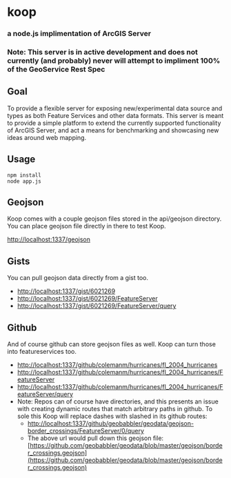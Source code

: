 # koop
### a node.js implimentation of ArcGIS Server

### Note: This server is in active development and does not currently (and probably) never will attempt to impliment 100% of the GeoService Rest Spec

## Goal 

To provide a flexible server for exposing new/experimental data source and types as both Feature Services and other data formats. This server is meant to provide a simple platform to extend the currently supported functionality of ArcGIS Server, and act a means for benchmarking and showcasing new ideas around web mapping.

## Usage 

    npm install
    node app.js 

## Geojson 

  Koop comes with a couple geojson files stored in the api/geojson directory. You can place geojson file directly in there to test Koop.  

  [http://localhost:1337/geojson](http://localhost:1337/geojson)

## Gists 

You can pull geojson data directly from a gist too.

  * [http://localhost:1337/gist/6021269](http://localhost:1337/gist/6021269)
  * [http://localhost:1337/gist/6021269/FeatureServer](http://localhost:1337/gist/6021269/FeatureServer)
  * [http://localhost:1337/gist/6021269/FeatureServer/query](http://localhost:1337/gist/6021269/FeatureServer/query)

## Github 

And of course github can store geojson files as well. Koop can turn those into featureservices too. 

  * [http://localhost:1337/github/colemanm/hurricanes/fl_2004_hurricanes](http://localhost:1337/github/colemanm/hurricanes/fl_2004_hurricanes)
  * [http://localhost:1337/github/colemanm/hurricanes/fl_2004_hurricanes/FeatureServer](http://localhost:1337/github/colemanm/hurricanes/fl_2004_hurricanes/FeatureServer/)
  * [http://localhost:1337/github/colemanm/hurricanes/fl_2004_hurricanes/FeatureServer/query](http://localhost:1337/github/colemanm/hurricanes/fl_2004_hurricanes/FeatureServer/query)
  * Note: Repos can of course have directories, and this presents an issue with creating dynamic routes that match arbitrary paths in github. To sole this Koop will replace dashes with slashed in its github routes: 
    * [http://localhost:1337/github/geobabbler/geodata/geojson-border_crossings/FeatureServer/0/query](http://localhost:1337/github/geobabbler/geodata/geojson-border_crossings/FeatureServer/0/query)
    * The above url would pull down this geojson file: [https://github.com/geobabbler/geodata/blob/master/geojson/border_crossings.geojson](https://github.com/geobabbler/geodata/blob/master/geojson/border_crossings.geojson)
